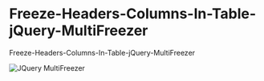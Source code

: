 # Freeze-Headers-Columns-In-Table-jQuery-MultiFreezer
Freeze-Headers-Columns-In-Table-jQuery-MultiFreezer

![JQuery MultiFreezer](https://user-images.githubusercontent.com/57186921/138553051-4fa6864e-202b-498a-9f60-a67711f5860c.jpg)
